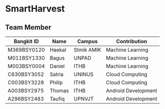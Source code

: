 # SmartHarvest

## Team Member
Bangkit ID| Name | Campus | Contribution |
| --- | --- | --- | --- |
| M369BSY0120 | Haekal | Stmik AMIK | Machine Learning |
| M011BSY1330 | Bagus  | UNPAD | Machine Learning |
| M003BSY0004 | Daniel | ITHB | Machine Learning |
| C630BSY3052 | Satria | UNINUS | Cloud Computing |
| C003BSY3228 | Philip | ITHB | Cloud Computing |
| A003BSY2975 | Thomas | ITHB | Android Development |
| A296BSY2483 | Taufiq | UPNVJT | Android Development |
